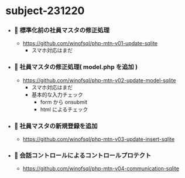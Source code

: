 # subject-231220

- ### 🔴 標準化前の社員マスタの修正処理
  - https://github.com/winofsql/php-mtn-v01-update-sqlite  
    - スマホ対応はまだ

- ### 🔴 社員マスタの修正処理( model.php を追加 )
  - https://github.com/winofsql/php-mtn-v02-update-model-sqlite
    - スマホ対応はまだ
    - 基本的な入力チェック
      - form から onsubmit
      - html によるチェック

- ### 🔴 社員マスタの新規登録を追加
  - https://github.com/winofsql/php-mtn-v03-update-insert-sqlite


- ### 🔴 会話コントロールによるコントロールプロテクト
  - https://github.com/winofsql/php-mtn-v04-communication-sqlite
